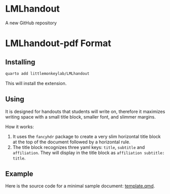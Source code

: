 # LMLhandout

A new GitHub repository

# LMLhandout-pdf Format

## Installing

```bash
quarto add littlemonkeylab/LMLhandout
```

This will install the extension.

## Using

It is designed for handouts that students will write on, therefore it maximizes writing space with a small title block, smaller font, and slimmer margins.

How it works:

1. It uses the `fancyhdr` package to create a very slim horizontal title block at the top of the document followed by a horizontal rule.
2. The title block recognizes three yaml keys: `title`, `subtitle` and `affiliation`. They will display in the title block as `affiliation subtitle: title`.

## Example

Here is the source code for a minimal sample document: [template.qmd](template.qmd).

